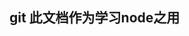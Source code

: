 <!--
 * @Author: zhaogang 156606672@qq.com
 * @Date: 2022-11-24 17:32:56
 * @LastEditors: zhaogang 156606672@qq.com
 * @LastEditTime: 2022-11-24 19:57:09
 * @FilePath: /chao.github.io/readme.md
 * @Description: 这是默认设置,请设置`customMade`, 打开koroFileHeader查看配置 进行设置: https://github.com/OBKoro1/koro1FileHeader/wiki/%E9%85%8D%E7%BD%AE
-->
## git 此文档作为学习node之用